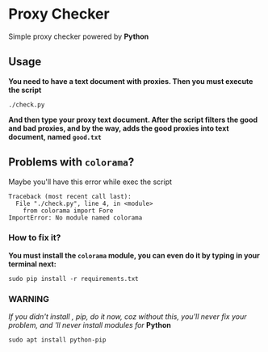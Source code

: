 # Proxy Checker
Simple proxy checker powered by **Python**
## Usage
**You need to have a text document with proxies. Then you must execute the script**
```SHELL
./check.py
```
**And then type your proxy text document. After the script filters the good and bad proxies, and by the way, adds the good proxies into text document, named `good.txt`**
## Problems with `colorama`?
Maybe you'll have this error while exec the script
```SHELL
Traceback (most recent call last):
  File "./check.py", line 4, in <module>
    from colorama import Fore
ImportError: No module named colorama
```
### How to fix it?
**You must install the `colorama` module, you can even do it by typing in your terminal next:**
```SHELL
sudo pip install -r requirements.txt
```
### WARNING
*If you didn't install , pip, do it now, coz without this, you'll never fix your problem, and 'll never install modules for* **Python** 
```SHELL
sudo apt install python-pip
```
